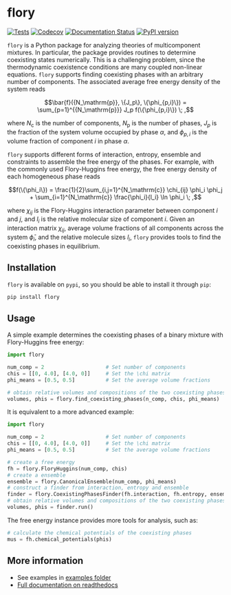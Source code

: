 # flory

[![Tests](https://github.com/qiangyicheng/flory/actions/workflows/python-package.yml/badge.svg)](https://github.com/qiangyicheng/flory/actions/workflows/python-package.yml)
[![Codecov](https://codecov.io/github/qiangyicheng/flory/graph/badge.svg?token=YF3K9ST8XQ)](https://codecov.io/github/qiangyicheng/flory)
[![Documentation Status](https://readthedocs.org/projects/flory/badge/?version=latest)](https://flory.readthedocs.io/en/latest/?badge=latest)
[![PyPI version](https://badge.fury.io/py/flory.svg)](https://badge.fury.io/py/flory)

`flory` is a Python package for analyzing theories of multicomponent mixtures.
In particular, the package provides routines to determine coexisting states numerically.
This is a challenging problem, since the thermodynamic coexistence conditions are many coupled non-linear equations.
`flory` supports finding coexisting phases with an arbitrary number of components.
The associated average free energy density of the system reads

$$\bar{f}({N_\mathrm{p}}, \{J_p\}, \{\phi_{p,i}\}) = \sum_{p=1}^{{N_\mathrm{p}}} J_p f(\{\phi_{p,i}\}) \; ,$$

where $N_\mathrm{c}$ is the number of components, $N_\mathrm{p}$ is the number of phases, $J_p$ is the fraction of the system volume occupied by phase $\alpha$, and $\phi_{p,i}$ is the volume fraction of component $i$ in phase $\alpha$.

`flory` supports different forms of interaction, entropy, ensemble and constraints to assemble the free energy of the phases.
For example, with the commonly used Flory-Huggins free energy, the free energy density of each homogeneous phase reads

$$f(\{\phi_i\}) = \frac{1}{2}\sum_{i,j=1}^{N_\mathrm{c}} \chi_{ij} \phi_i \phi_j + \sum_{i=1}^{N_\mathrm{c}} \frac{\phi_i}{l_i} \ln \phi_i \; ,$$

where $\chi_{ij}$ is the Flory-Huggins interaction parameter between component $i$ and $j$, and $l_i$ is the relative molecular size of component $i$.
Given an interaction matrix $\chi_{ij}$, average volume fractions of all components across the system $\bar{\phi}_i$, and the relative molecule sizes $l_i$, `flory` provides tools to find the coexisting phases in equilibrium.

Installation
------------
`flory` is available on `pypi`, so you should be able to install it through `pip`:

```bash
pip install flory
```

Usage
-----
A simple example determines the coexisting phases of a binary mixture with Flory-Huggins free energy:

```python
import flory

num_comp = 2                    # Set number of components
chis = [[0, 4.0], [4.0, 0]]     # Set the \chi matrix
phi_means = [0.5, 0.5]          # Set the average volume fractions

# obtain relative volumes and compositions of the two coexisting phases
volumes, phis = flory.find_coexisting_phases(n_comp, chis, phi_means)
```

It is equivalent to a more advanced example:

```python
import flory

num_comp = 2                    # Set number of components
chis = [[0, 4.0], [4.0, 0]]     # Set the \chi matrix
phi_means = [0.5, 0.5]          # Set the average volume fractions

# create a free energy
fh = flory.FloryHuggins(num_comp, chis)
# create a ensemble
ensemble = flory.CanonicalEnsemble(num_comp, phi_means)
# construct a finder from interaction, entropy and ensemble
finder = flory.CoexistingPhasesFinder(fh.interaction, fh.entropy, ensemble)
# obtain relative volumes and compositions of the two coexisting phases
volumes, phis = finder.run()
```

The free energy instance provides more tools for analysis, such as:
```python
# calculate the chemical potentials of the coexisting phases
mus = fh.chemical_potentials(phis)
```

More information
----------------
* See examples in [examples folder](https://github.com/qiangyicheng/flory/tree/main/examples)
* [Full documentation on readthedocs](https://flory.readthedocs.io/)
